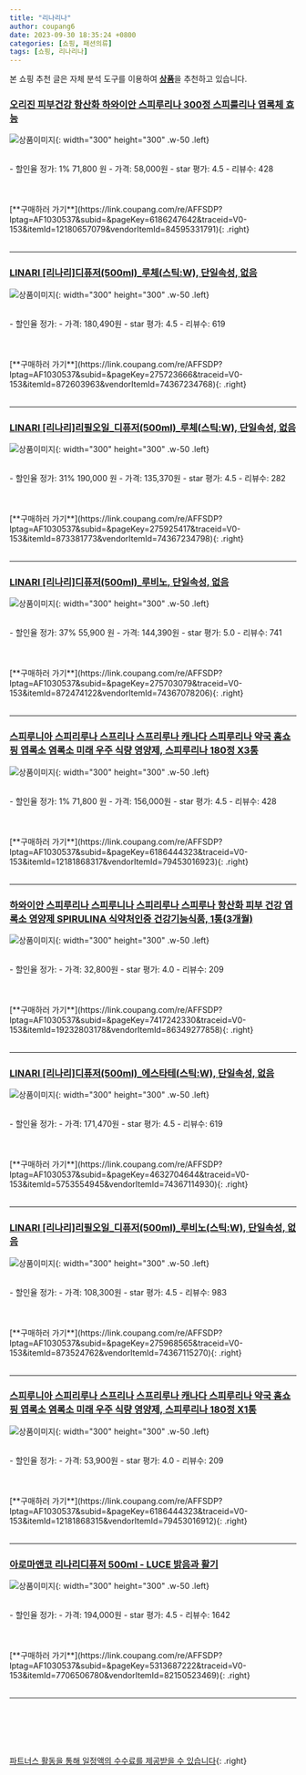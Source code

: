 ```yaml
---
title: "리나리나"
author: coupang6
date: 2023-09-30 18:35:24 +0800
categories: [쇼핑, 패션의류]
tags: [쇼핑, 리나리나]
---
```


본 쇼핑 추천 글은 자체 분석 도구를 이용하여 [**상품**](https://link.coupang.com/a/bao1ui)을 추천하고 있습니다.

### [오리진 피부건강 항산화 하와이안 스피루리나 300정 스피룰리나 엽록체 효능](https://link.coupang.com/re/AFFSDP?lptag=AF1030537&subid=&pageKey=6186247642&traceid=V0-153&itemId=12180657079&vendorItemId=84595331791)

![상품이미지](https://thumbnail10.coupangcdn.com/thumbnails/remote/230x230ex/image/vendor_inventory/1d53/91f0da79fb411cea47640592fef0dcc891e59266a54d71a7afbf0aba17cc.jpg){: width="300" height="300" .w-50 .left}


<br>
- 할인율 정가: 1%  71,800   원
- 가격: 58,000원
- star 평가: 4.5
- 리뷰수: 428
<br>
<br>
<br>
<br>
[**구매하러 가기**](https://link.coupang.com/re/AFFSDP?lptag=AF1030537&subid=&pageKey=6186247642&traceid=V0-153&itemId=12180657079&vendorItemId=84595331791){: .right}
<br>
<br>

---

### [LINARI [리나리]디퓨저(500ml)_루체(스틱:W), 단일속성, 없음](https://link.coupang.com/re/AFFSDP?lptag=AF1030537&subid=&pageKey=275723666&traceid=V0-153&itemId=872603963&vendorItemId=74367234768)

![상품이미지](https://thumbnail8.coupangcdn.com/thumbnails/remote/230x230ex/image/vendor_inventory/aa93/e9665a16db50c5160648bfe6f964baf97a896787e326c0de95ec79e85ac9.jpg){: width="300" height="300" .w-50 .left}


<br>
- 할인율 정가: 
- 가격: 180,490원
- star 평가: 4.5
- 리뷰수: 619
<br>
<br>
<br>
<br>
[**구매하러 가기**](https://link.coupang.com/re/AFFSDP?lptag=AF1030537&subid=&pageKey=275723666&traceid=V0-153&itemId=872603963&vendorItemId=74367234768){: .right}
<br>
<br>

---

### [LINARI [리나리]리필오일_디퓨저(500ml)_루체(스틱:W), 단일속성, 없음](https://link.coupang.com/re/AFFSDP?lptag=AF1030537&subid=&pageKey=275925417&traceid=V0-153&itemId=873381773&vendorItemId=74367234798)

![상품이미지](https://thumbnail8.coupangcdn.com/thumbnails/remote/230x230ex/image/vendor_inventory/5a4a/9ffdcd5142db7b53938f4c5cfa7492b5812f73088a134665d9ca0a6f89b6.jpg){: width="300" height="300" .w-50 .left}


<br>
- 할인율 정가: 31%  190,000   원
- 가격: 135,370원
- star 평가: 4.5
- 리뷰수: 282
<br>
<br>
<br>
<br>
[**구매하러 가기**](https://link.coupang.com/re/AFFSDP?lptag=AF1030537&subid=&pageKey=275925417&traceid=V0-153&itemId=873381773&vendorItemId=74367234798){: .right}
<br>
<br>

---

### [LINARI [리나리]디퓨저(500ml)_루비노, 단일속성, 없음](https://link.coupang.com/re/AFFSDP?lptag=AF1030537&subid=&pageKey=275703079&traceid=V0-153&itemId=872474122&vendorItemId=74367078206)

![상품이미지](https://thumbnail7.coupangcdn.com/thumbnails/remote/230x230ex/image/vendor_inventory/43d0/7df79e6eaf2ed621a0776abe1e9e62a009ca01b59835e477085f726ab1fb.jpg){: width="300" height="300" .w-50 .left}


<br>
- 할인율 정가: 37%  55,900   원
- 가격: 144,390원
- star 평가: 5.0
- 리뷰수: 741
<br>
<br>
<br>
<br>
[**구매하러 가기**](https://link.coupang.com/re/AFFSDP?lptag=AF1030537&subid=&pageKey=275703079&traceid=V0-153&itemId=872474122&vendorItemId=74367078206){: .right}
<br>
<br>

---

### [스피루니아 스피리루나 스프리나 스프리루나 캐나다 스피루리나 약국 홈쇼핑 엽록소 염록소 미래 우주 식량 영양제, 스피루리나 180정 X3통](https://link.coupang.com/re/AFFSDP?lptag=AF1030537&subid=&pageKey=6186444323&traceid=V0-153&itemId=12181868317&vendorItemId=79453016923)

![상품이미지](https://thumbnail9.coupangcdn.com/thumbnails/remote/230x230ex/image/vendor_inventory/9a2a/35ab99564c2b679aabc1b1f9d3095a9be05630598fdfb5d02fa02914beae.jpg){: width="300" height="300" .w-50 .left}


<br>
- 할인율 정가: 1%  71,800   원
- 가격: 156,000원
- star 평가: 4.5
- 리뷰수: 428
<br>
<br>
<br>
<br>
[**구매하러 가기**](https://link.coupang.com/re/AFFSDP?lptag=AF1030537&subid=&pageKey=6186444323&traceid=V0-153&itemId=12181868317&vendorItemId=79453016923){: .right}
<br>
<br>

---

### [하와이안 스피루리나 스피루니나 스피리루나 스피루나 항산화 피부 건강 엽록소 영양제 SPIRULINA 식약처인증 건강기능식품, 1통(3개월)](https://link.coupang.com/re/AFFSDP?lptag=AF1030537&subid=&pageKey=7417242330&traceid=V0-153&itemId=19232803178&vendorItemId=86349277858)

![상품이미지](https://thumbnail8.coupangcdn.com/thumbnails/remote/230x230ex/image/vendor_inventory/2149/1b9071916769d580f88121fe28f31dbeb01c90ad83325fb13fe40a449251.jpg){: width="300" height="300" .w-50 .left}


<br>
- 할인율 정가: 
- 가격: 32,800원
- star 평가: 4.0
- 리뷰수: 209
<br>
<br>
<br>
<br>
[**구매하러 가기**](https://link.coupang.com/re/AFFSDP?lptag=AF1030537&subid=&pageKey=7417242330&traceid=V0-153&itemId=19232803178&vendorItemId=86349277858){: .right}
<br>
<br>

---

### [LINARI [리나리]디퓨저(500ml)_에스타테(스틱:W), 단일속성, 없음](https://link.coupang.com/re/AFFSDP?lptag=AF1030537&subid=&pageKey=4632704644&traceid=V0-153&itemId=5753554945&vendorItemId=74367114930)

![상품이미지](https://thumbnail10.coupangcdn.com/thumbnails/remote/230x230ex/image/vendor_inventory/1fdb/14d3e56728580b6dc743730d7a1995862290c57ad8fa85fdfd7884887ccb.jpg){: width="300" height="300" .w-50 .left}


<br>
- 할인율 정가: 
- 가격: 171,470원
- star 평가: 4.5
- 리뷰수: 619
<br>
<br>
<br>
<br>
[**구매하러 가기**](https://link.coupang.com/re/AFFSDP?lptag=AF1030537&subid=&pageKey=4632704644&traceid=V0-153&itemId=5753554945&vendorItemId=74367114930){: .right}
<br>
<br>

---

### [LINARI [리나리]리필오일_디퓨저(500ml)_루비노(스틱:W), 단일속성, 없음](https://link.coupang.com/re/AFFSDP?lptag=AF1030537&subid=&pageKey=275968565&traceid=V0-153&itemId=873524762&vendorItemId=74367115270)

![상품이미지](https://thumbnail10.coupangcdn.com/thumbnails/remote/230x230ex/image/vendor_inventory/3d0d/d6ae8289a007b6b134d5387c132afd922274c6ff852cbe0b12181727d7b8.jpg){: width="300" height="300" .w-50 .left}


<br>
- 할인율 정가: 
- 가격: 108,300원
- star 평가: 4.5
- 리뷰수: 983
<br>
<br>
<br>
<br>
[**구매하러 가기**](https://link.coupang.com/re/AFFSDP?lptag=AF1030537&subid=&pageKey=275968565&traceid=V0-153&itemId=873524762&vendorItemId=74367115270){: .right}
<br>
<br>

---

### [스피루니아 스피리루나 스프리나 스프리루나 캐나다 스피루리나 약국 홈쇼핑 엽록소 염록소 미래 우주 식량 영양제, 스피루리나 180정 X1통](https://link.coupang.com/re/AFFSDP?lptag=AF1030537&subid=&pageKey=6186444323&traceid=V0-153&itemId=12181868315&vendorItemId=79453016912)

![상품이미지](https://thumbnail7.coupangcdn.com/thumbnails/remote/230x230ex/image/vendor_inventory/1dab/cfb2ab46fa448a531d50dd1899b4c6614e29f588752cf7bc908eea727e6e.jpg){: width="300" height="300" .w-50 .left}


<br>
- 할인율 정가: 
- 가격: 53,900원
- star 평가: 4.0
- 리뷰수: 209
<br>
<br>
<br>
<br>
[**구매하러 가기**](https://link.coupang.com/re/AFFSDP?lptag=AF1030537&subid=&pageKey=6186444323&traceid=V0-153&itemId=12181868315&vendorItemId=79453016912){: .right}
<br>
<br>

---

### [아로마앤코 리나리디퓨저 500ml - LUCE 밝음과 활기](https://link.coupang.com/re/AFFSDP?lptag=AF1030537&subid=&pageKey=5313687222&traceid=V0-153&itemId=7706506780&vendorItemId=82150523469)

![상품이미지](https://thumbnail10.coupangcdn.com/thumbnails/remote/230x230ex/image/vendor_inventory/ea5f/d84f617bcf8836f50a9bf0c54d97d5d71fb117aa6891c6df4ae17f5a58da.jpg){: width="300" height="300" .w-50 .left}


<br>
- 할인율 정가: 
- 가격: 194,000원
- star 평가: 4.5
- 리뷰수: 1642
<br>
<br>
<br>
<br>
[**구매하러 가기**](https://link.coupang.com/re/AFFSDP?lptag=AF1030537&subid=&pageKey=5313687222&traceid=V0-153&itemId=7706506780&vendorItemId=82150523469){: .right}
<br>
<br>

---
<br><br><br><br><br> [파트너스 활동을 통해 일정액의 수수료를 제공받을 수 있습니다](https://link.coupang.com/a/bao1ui){: .right}